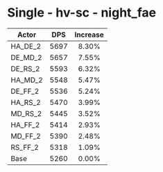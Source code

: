 # Single - hv-sc - night_fae
| Actor | DPS | Increase |
|---|:---:|:---:|
|HA_DE_2|5697|8.30%|
|DE_MD_2|5657|7.55%|
|DE_RS_2|5593|6.32%|
|HA_MD_2|5548|5.47%|
|DE_FF_2|5536|5.24%|
|HA_RS_2|5470|3.99%|
|MD_RS_2|5445|3.52%|
|HA_FF_2|5414|2.93%|
|MD_FF_2|5390|2.48%|
|RS_FF_2|5318|1.09%|
|Base|5260|0.00%|
